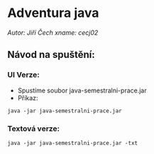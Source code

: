 # Adventura java

*Autor: Jiří Čech*
*xname: cecj02*

## Návod na spuštění:
### UI Verze:
- Spustíme soubor java-semestralni-prace.jar
- Příkaz:
```
java -jar java-semestralni-prace.jar
```

### Textová verze:
```
java -jar java-semestralni-prace.jar -txt
```
